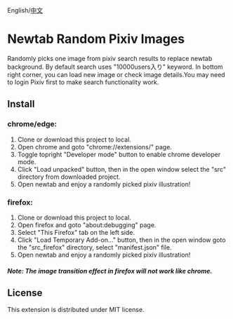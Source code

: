 English/[中文](./readme_cn.md)

# Newtab Random Pixiv Images

Randomly picks one image from pixiv search results to replace newtab background. By default search uses "10000users入り" keyword. In bottom right corner, you can load new image or check image details.You may need to login Pixiv first to make search functionality work.

## Install
### chrome/edge:
1. Clone or download this project to local.
2. Open chrome and goto "chrome://extensions/" page.
3. Toggle topright "Developer mode" button to enable chrome developer mode.
4. Click "Load unpacked" button, then in the open window select the "src" directory from downloaded project.
5. Open newtab and enjoy a randomly picked pixiv illustration!

### firefox:
1. Clone or download this project to local.
2. Open firefox and goto "about:debugging" page.
3. Select "This Firefox" tab on the left side.
4. Click "Load Temporary Add-on..." button, then in the open window goto the "src_firefox" directory, select "manifest.json" file.
5. Open newtab and enjoy a randomly picked pixiv illustration!

##### Note: The image transition effect in firefox will not work like chrome.

## License

This extension is distributed under MIT license.
